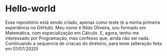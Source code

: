 # Hello-world
Esse repositório está sendo criado, apenas como teste (é a minha primeira experiência no GitHub).
Meu nome é Rildo Oliveira, sou formado em Matemática, com especialização em Cálculo. E, agora, tenho me interessado por Programação, mas confesso que, ainda não sei nada.
Continuando a sequencia de criacao do diretorio, para teste (alteração feita em 01/07/2020)
